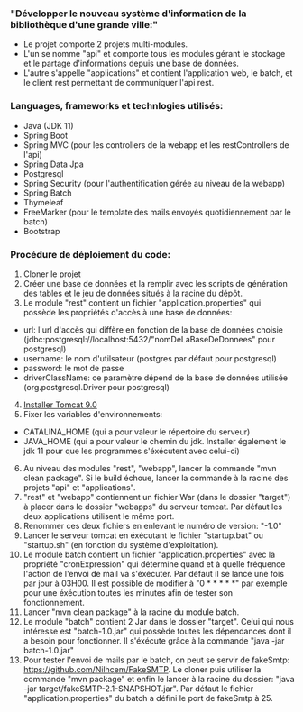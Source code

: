 ### "Développer le nouveau système d'information de la bibliothèque d'une grande ville:"
* Le projet comporte 2 projets multi-modules.
* L'un se nomme "api" et comporte tous les modules gérant le stockage et le partage d'informations depuis une base de données.
* L'autre s'appelle "applications" et contient l'application web, le batch, et le client rest permettant de communiquer l'api rest.

### Languages, frameworks et technlogies utilisés:
* Java (JDK 11)
* Spring Boot
* Spring MVC (pour les controllers de la webapp et les restControllers de l'api)
* Spring Data Jpa
* Postgresql
* Spring Security (pour l'authentification gérée au niveau de la webapp)
* Spring Batch
* Thymeleaf
* FreeMarker (pour le template des mails envoyés quotidiennement par le batch)
* Bootstrap

### Procédure de déploiement du code:
1. Cloner le projet
2. Créer une base de données et la remplir avec les scripts de génération des tables et le jeu de données situés à la racine du dépôt.
3. Le module "rest" contient un fichier "application.properties" qui possède les propriétés d'accès à une base de données:
  * url: l'url d'accès qui diffère en fonction de la base de données choisie (jdbc:postgresql://localhost:5432/"nomDeLaBaseDeDonnees" pour postgresql)
  * username: le nom d'utilsateur (postgres par défaut pour postgresql)
  * password: le mot de passe
  * driverClassName: ce paramètre dépend de la base de données utilisée (org.postgresql.Driver pour postgresql)
4. [Installer Tomcat 9.0](https://tomcat.apache.org/download-90.cgi)
5. Fixer les variables d'environnements:
  * CATALINA_HOME (qui a pour valeur le répertoire du serveur)
  * JAVA_HOME (qui a pour valeur le chemin du jdk. Installer également le jdk 11 pour que les programmes s'éxécutent avec celui-ci)
6. Au niveau des modules "rest", "webapp", lancer la commande "mvn clean package". Si le build échoue, lancer la commande à la racine des projets "api" et "applications".
7. "rest" et "webapp" contiennent un fichier War (dans le dossier "target") à placer dans le dossier "webapps" du serveur tomcat. Par défaut les deux applications utilisent le même port.
8. Renommer ces deux fichiers en enlevant le numéro de version: "-1.0"
9. Lancer le serveur tomcat en éxécutant le fichier "startup.bat" ou "startup.sh" (en fonction du système d'exploitation).
10. Le module batch contient un fichier "application.properties" avec la propriété "cronExpression" qui détermine quand et à quelle fréquence l'action de l'envoi de mail va s'éxécuter. Par défaut il se lance une fois par jour à 03H00. Il est possible de modifier à "0 * * * * *" par exemple pour une éxécution toutes les minutes afin de tester son fonctionnement.
11. Lancer "mvn clean package" à la racine du module batch.
12. Le module "batch" contient 2 Jar dans le dossier "target". Celui qui nous intéresse est "batch-1.0.jar" qui possède toutes les dépendances dont il a besoin pour fonctionner. Il s'éxécute grâce à la commande "java -jar batch-1.0.jar"
13. Pour tester l'envoi de mails par le batch, on peut se servir de fakeSmtp: https://github.com/Nilhcem/FakeSMTP. Le cloner puis utiliser la commande "mvn package" et enfin le lancer à la racine du dossier: "java -jar target/fakeSMTP-2.1-SNAPSHOT.jar". Par défaut le fichier "application.properties" du batch a défini le port de fakeSmtp à 25.
